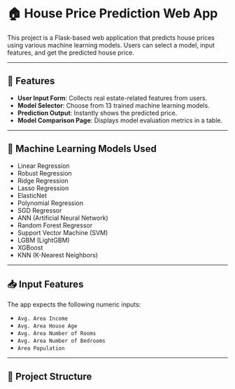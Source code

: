 # 🏠 House Price Prediction Web App

This project is a Flask-based web application that predicts house prices using various machine learning models. Users can select a model, input features, and get the predicted house price.

---

## 🚀 Features

- **User Input Form**: Collects real estate-related features from users.
- **Model Selector**: Choose from 13 trained machine learning models.
- **Prediction Output**: Instantly shows the predicted price.
- **Model Comparison Page**: Displays model evaluation metrics in a table.

---

## 🧠 Machine Learning Models Used

- Linear Regression  
- Robust Regression  
- Ridge Regression  
- Lasso Regression  
- ElasticNet  
- Polynomial Regression  
- SGD Regressor  
- ANN (Artificial Neural Network)  
- Random Forest Regressor  
- Support Vector Machine (SVM)  
- LGBM (LightGBM)  
- XGBoost  
- KNN (K-Nearest Neighbors)

---

## 📥 Input Features

The app expects the following numeric inputs:

- `Avg. Area Income`
- `Avg. Area House Age`
- `Avg. Area Number of Rooms`
- `Avg. Area Number of Bedrooms`
- `Area Population`

---

## 📁 Project Structure

